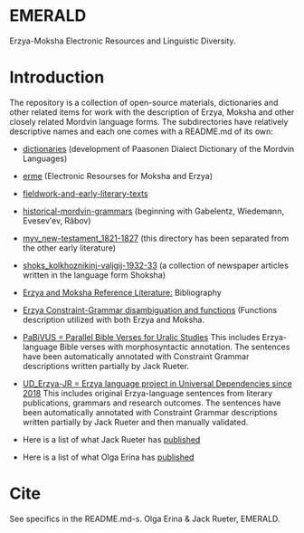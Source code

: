 # EMERALD
Erzya-Moksha Electronic Resources and Linguistic Diversity.

# Introduction
The repository is a collection of open-source materials, dictionaries and other related items for work with
the description of Erzya, Moksha and other closely related Mordvin language forms. The subdirectories have relatively descriptive names and each one comes with a README.md of its own:
* [dictionaries](dictionaries/README.md) (development of Paasonen Dialect Dictionary of the Mordvin Languages)
* [erme](erme/README.md) (Electronic Resourses for Moksha and Erzya)
* [fieldwork-and-early-literary-texts](fieldwork-and-early-literary-texts/README.md)
* [historical-mordvin-grammars](historical-mordvin-grammars/README.md) (beginning with Gabelentz, Wiedemann, Evesevʹev, Râbov)
* [myv_new-testament_1821-1827](myv_new-testament_1821-1827/README.md) (this directory has been separated from the other early literature)
* [shoks_kolkhoznikinj-valjgij-1932-33](shoks_kolkhoznikinj-valjgij-1932-33/README.md) (a collection of newspaper articles written in the language form Shoksha)
* [Erzya and Moksha Reference Literature:](https://multilingualfacilitation.com/docs/erzya-and-moksha-reference-bibliography.html) Bibliography
* [Erzya Constraint-Grammar disambiguation and functions](https://github.com/giellalt/lang-myv/tree/main/src/cg3) (Functions description utilized with both Erzya and Moksha.
* [PaBiVUS = Parallel Bible Verses for Uralic Studies](urn:nbn:fi:lb-2020021121) This includes Erzya-language Bible verses with morphosyntactic annotation. The sentences have been automatically annotated with Constraint Grammar descriptions written partially by Jack Rueter.
* [UD_Erzya-JR = Erzya language project in Universal Dependencies since 2018](https://github.com/UniversalDependencies/UD_Erzya-JR/tree/master) This includes original Erzya-language sentences from literary publications, grammars and research outcomes. The sentences have been automatically annotated with Constraint Grammar descriptions written partially by Jack Rueter and then manually validated.


* Here is a list of what Jack Rueter has [published](https://multilingualfacilitation.com/docs/jack-rueter-publications.md)
* Here is a list of what Olga Erina has [published](https://multilingualfacilitation.com/docs/olga-erina-publications.md)

# Cite

See specifics in the README.md-s.
Olga Erina & Jack Rueter, EMERALD.


